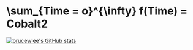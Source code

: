 # \sum_{Time = o}^{\infty} f(Time) = Cobalt2

[![brucewlee's GitHub stats](https://github-readme-stats.vercel.app/api?username=brucewlee)](https://github.com/anuraghazra/github-readme-stats)
